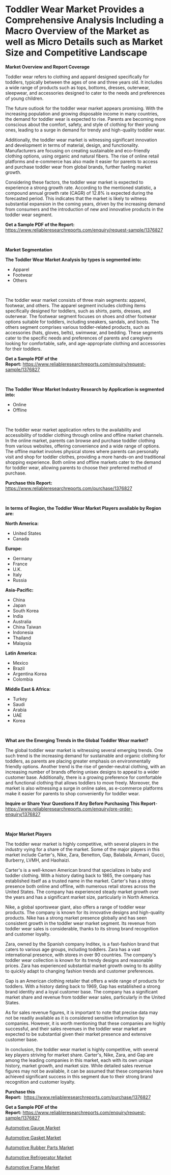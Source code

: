 <p><h1>Toddler Wear Market Provides a Comprehensive Analysis Including a Macro Overview of the Market as well as Micro Details such as Market Size and Competitive Landscape</h1></p><p><strong>Market Overview and Report Coverage</strong></p>
<p><p>Toddler wear refers to clothing and apparel designed specifically for toddlers, typically between the ages of one and three years old. It includes a wide range of products such as tops, bottoms, dresses, outerwear, sleepwear, and accessories designed to cater to the needs and preferences of young children.</p><p>The future outlook for the toddler wear market appears promising. With the increasing population and growing disposable income in many countries, the demand for toddler wear is expected to rise. Parents are becoming more conscious about the comfort, safety, and style of clothing for their young ones, leading to a surge in demand for trendy and high-quality toddler wear.</p><p>Additionally, the toddler wear market is witnessing significant innovation and development in terms of material, design, and functionality. Manufacturers are focusing on creating sustainable and eco-friendly clothing options, using organic and natural fibers. The rise of online retail platforms and e-commerce has also made it easier for parents to access and purchase toddler wear from global brands, further fueling market growth.</p><p>Considering these factors, the toddler wear market is expected to experience a strong growth rate. According to the mentioned statistic, a compound annual growth rate (CAGR) of 12.8% is expected during the forecasted period. This indicates that the market is likely to witness substantial expansion in the coming years, driven by the increasing demand from consumers and the introduction of new and innovative products in the toddler wear segment.</p></p>
<p><strong>Get a Sample PDF of the Report:</strong> <a href="https://www.reliableresearchreports.com/enquiry/request-sample/1376827">https://www.reliableresearchreports.com/enquiry/request-sample/1376827</a></p>
<p>&nbsp;</p>
<p><strong>Market Segmentation</strong></p>
<p><strong>The Toddler Wear Market Analysis by types is segmented into:</strong></p>
<p><ul><li>Apparel</li><li>Footwear</li><li>Others</li></ul></p>
<p>&nbsp;</p>
<p><p>The toddler wear market consists of three main segments: apparel, footwear, and others. The apparel segment includes clothing items specifically designed for toddlers, such as shirts, pants, dresses, and outerwear. The footwear segment focuses on shoes and other footwear options suitable for toddlers, including sneakers, sandals, and boots. The others segment comprises various toddler-related products, such as accessories (hats, gloves, belts), swimwear, and bedding. These segments cater to the specific needs and preferences of parents and caregivers looking for comfortable, safe, and age-appropriate clothing and accessories for their toddlers.</p></p>
<p><strong>Get a Sample PDF of the Report:</strong>&nbsp;<a href="https://www.reliableresearchreports.com/enquiry/request-sample/1376827">https://www.reliableresearchreports.com/enquiry/request-sample/1376827</a></p>
<p>&nbsp;</p>
<p><strong>The Toddler Wear Market Industry Research by Application is segmented into:</strong></p>
<p><ul><li>Online</li><li>Offline</li></ul></p>
<p>&nbsp;</p>
<p><p>The toddler wear market application refers to the availability and accessibility of toddler clothing through online and offline market channels. In the online market, parents can browse and purchase toddler clothing from various websites, offering convenience and a wide range of options. The offline market involves physical stores where parents can personally visit and shop for toddler clothes, providing a more hands-on and traditional shopping experience. Both online and offline markets cater to the demand for toddler wear, allowing parents to choose their preferred method of purchase.</p></p>
<p><strong>Purchase this Report:</strong>&nbsp; <a href="https://www.reliableresearchreports.com/purchase/1376827">https://www.reliableresearchreports.com/purchase/1376827</a></p>
<p>&nbsp;</p>
<p><strong>In terms of Region, the Toddler Wear Market Players available by Region are:</strong></p>
<p>
    <p> <strong> North America: </strong>
        <ul>
            <li>United States</li>
            <li>Canada</li>
        </ul>
        </p> 
    <p> <strong> Europe: </strong>
        <ul>
            <li>Germany</li>
            <li>France</li>
            <li>U.K.</li>
            <li>Italy</li>
            <li>Russia</li>
        </ul>
        </p> 
    <p> <strong> Asia-Pacific: </strong>
        <ul>
            <li>China</li>
            <li>Japan</li>
            <li>South Korea</li>
            <li>India</li>
            <li>Australia</li>
            <li>China Taiwan</li>
            <li>Indonesia</li>
            <li>Thailand</li>
            <li>Malaysia</li>
        </ul>
        </p> 
    <p> <strong> Latin America: </strong>
        <ul>
            <li>Mexico</li>
            <li>Brazil</li>
            <li>Argentina Korea</li>
            <li>Colombia</li>
        </ul>
        </p> 
    <p> <strong> Middle East & Africa: </strong>
        <ul>
            <li>Turkey</li>
            <li>Saudi</li>
            <li>Arabia</li>
            <li>UAE</li>
            <li>Korea</li>
        </ul>
    </p>
    </p>
<p>&nbsp;</p>
<p><strong>What are the Emerging Trends in the Global Toddler Wear market?</strong></p>
<p><p>The global toddler wear market is witnessing several emerging trends. One such trend is the increasing demand for sustainable and organic clothing for toddlers, as parents are placing greater emphasis on environmentally friendly options. Another trend is the rise of gender-neutral clothing, with an increasing number of brands offering unisex designs to appeal to a wider customer base. Additionally, there is a growing preference for comfortable and functional clothing that allows toddlers to move freely. Moreover, the market is also witnessing a surge in online sales, as e-commerce platforms make it easier for parents to shop conveniently for toddler wear.</p></p>
<p><strong>Inquire or Share Your Questions If Any Before Purchasing This Report</strong>- <a href="https://www.reliableresearchreports.com/enquiry/pre-order-enquiry/1376827">https://www.reliableresearchreports.com/enquiry/pre-order-enquiry/1376827</a></p>
<p>&nbsp;</p>
<p><strong>Major Market Players</strong></p>
<p><p>The toddler wear market is highly competitive, with several players in the industry vying for a share of the market. Some of the major players in this market include Carter's, Nike, Zara, Benetton, Gap, Balabala, Armani, Gucci, Burberry, LVMH, and Haohaizi. </p><p>Carter's is a well-known American brand that specializes in baby and toddler clothing. With a history dating back to 1865, the company has established itself as a trusted name in the market. Carter's has a strong presence both online and offline, with numerous retail stores across the United States. The company has experienced steady market growth over the years and has a significant market size, particularly in North America.</p><p>Nike, a global sportswear giant, also offers a range of toddler wear products. The company is known for its innovative designs and high-quality products. Nike has a strong market presence globally and has seen consistent growth in the toddler wear market segment. Its revenue from toddler wear sales is considerable, thanks to its strong brand recognition and customer loyalty.</p><p>Zara, owned by the Spanish company Inditex, is a fast-fashion brand that caters to various age groups, including toddlers. Zara has a vast international presence, with stores in over 90 countries. The company's toddler wear collection is known for its trendy designs and reasonable prices. Zara has experienced substantial market growth owing to its ability to quickly adapt to changing fashion trends and customer preferences.</p><p>Gap is an American clothing retailer that offers a wide range of products for toddlers. With a history dating back to 1969, Gap has established a strong brand identity and a loyal customer base. The company has a significant market share and revenue from toddler wear sales, particularly in the United States.</p><p>As for sales revenue figures, it is important to note that precise data may not be readily available as it is considered sensitive information by companies. However, it is worth mentioning that these companies are highly successful, and their sales revenues in the toddler wear market are expected to be substantial given their market presence and extensive customer base.</p><p>In conclusion, the toddler wear market is highly competitive, with several key players striving for market share. Carter's, Nike, Zara, and Gap are among the leading companies in this market, each with its own unique history, market growth, and market size. While detailed sales revenue figures may not be available, it can be assumed that these companies have achieved significant success in this segment due to their strong brand recognition and customer loyalty.</p></p>
<p><strong>Purchase this Report:</strong>&nbsp;&nbsp;<a href="https://www.reliableresearchreports.com/purchase/1376827">https://www.reliableresearchreports.com/purchase/1376827</a></p>
<p></p>
<p><strong>Get a Sample PDF of the Report:</strong>&nbsp;<a href="https://www.reliableresearchreports.com/enquiry/request-sample/1376827">https://www.reliableresearchreports.com/enquiry/request-sample/1376827</a></p>
<p><p><a href="https://medium.com/@irwingibson727/automotive-gauge-market-analysis-and-sze-forecasted-for-period-from-2023-to-2030-b9a8b8178eac">Automotive Gauge Market</a></p><p><a href="https://medium.com/@caleighhane2777/automotive-gasket-market-furnishes-information-on-market-share-market-trends-and-market-growth-4f5486495ee5">Automotive Gasket Market</a></p><p><a href="https://medium.com/@vincentalvarez1980/automotive-rubber-parts-market-insight-market-trends-growth-forecasted-from-2023-to-2030-06781e69f836">Automotive Rubber Parts Market</a></p><p><a href="https://medium.com/@dennismurphy47/automotive-refrigerator-market-competitive-analysis-market-trends-and-forecast-to-2030-535e01ef1375">Automotive Refrigerator Market</a></p><p><a href="https://medium.com/@deannakling2927/automotive-frame-market-trends-forecast-and-competitive-analysis-to-2030-f25d47ac7f34">Automotive Frame Market</a></p></p>